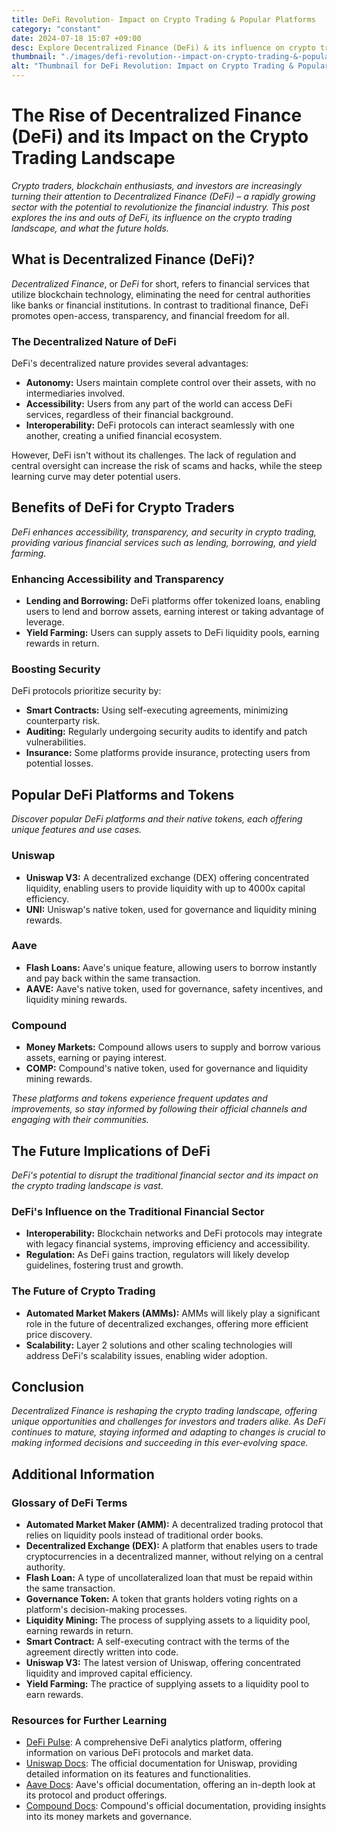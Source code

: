 ```yaml
---
title: DeFi Revolution- Impact on Crypto Trading & Popular Platforms
category: "constant"
date: 2024-07-18 15:07 +09:00
desc: Explore Decentralized Finance (DeFi) & its influence on crypto trading. Learn about top DeFi platforms, tokens, benefits & future implications. Stay informed!
thumbnail: "./images/defi-revolution--impact-on-crypto-trading-&-popular-platforms.png"
alt: "Thumbnail for DeFi Revolution: Impact on Crypto Trading & Popular Platforms"
---
```


# The Rise of Decentralized Finance (DeFi) and its Impact on the Crypto Trading Landscape

_Crypto traders, blockchain enthusiasts, and investors are increasingly turning their attention to Decentralized Finance (DeFi) – a rapidly growing sector with the potential to revolutionize the financial industry. This post explores the ins and outs of DeFi, its influence on the crypto trading landscape, and what the future holds._

## What is Decentralized Finance (DeFi)? ##

_Decentralized Finance_, or _DeFi_ for short, refers to financial services that utilize blockchain technology, eliminating the need for central authorities like banks or financial institutions. In contrast to traditional finance, DeFi promotes open-access, transparency, and financial freedom for all.

### The Decentralized Nature of DeFi ###

DeFi's decentralized nature provides several advantages:

- **Autonomy:** Users maintain complete control over their assets, with no intermediaries involved.
- **Accessibility:** Users from any part of the world can access DeFi services, regardless of their financial background.
- **Interoperability:** DeFi protocols can interact seamlessly with one another, creating a unified financial ecosystem.

However, DeFi isn't without its challenges. The lack of regulation and central oversight can increase the risk of scams and hacks, while the steep learning curve may deter potential users.

## Benefits of DeFi for Crypto Traders ##

_DeFi enhances accessibility, transparency, and security in crypto trading, providing various financial services such as lending, borrowing, and yield farming._

### Enhancing Accessibility and Transparency ###

- **Lending and Borrowing:** DeFi platforms offer tokenized loans, enabling users to lend and borrow assets, earning interest or taking advantage of leverage.
- **Yield Farming:** Users can supply assets to DeFi liquidity pools, earning rewards in return.

### Boosting Security ###

DeFi protocols prioritize security by:

- **Smart Contracts:** Using self-executing agreements, minimizing counterparty risk.
- **Auditing:** Regularly undergoing security audits to identify and patch vulnerabilities.
- **Insurance:** Some platforms provide insurance, protecting users from potential losses.

## Popular DeFi Platforms and Tokens ##

_Discover popular DeFi platforms and their native tokens, each offering unique features and use cases._

### Uniswap ###

- **Uniswap V3:** A decentralized exchange (DEX) offering concentrated liquidity, enabling users to provide liquidity with up to 4000x capital efficiency.
- **UNI:** Uniswap's native token, used for governance and liquidity mining rewards.

### Aave ###

- **Flash Loans:** Aave's unique feature, allowing users to borrow instantly and pay back within the same transaction.
- **AAVE:** Aave's native token, used for governance, safety incentives, and liquidity mining rewards.

### Compound ###

- **Money Markets:** Compound allows users to supply and borrow various assets, earning or paying interest.
- **COMP:** Compound's native token, used for governance and liquidity mining rewards.

_These platforms and tokens experience frequent updates and improvements, so stay informed by following their official channels and engaging with their communities._

## The Future Implications of DeFi ##

_DeFi's potential to disrupt the traditional financial sector and its impact on the crypto trading landscape is vast._

### DeFi's Influence on the Traditional Financial Sector ###

- **Interoperability:** Blockchain networks and DeFi protocols may integrate with legacy financial systems, improving efficiency and accessibility.
- **Regulation:** As DeFi gains traction, regulators will likely develop guidelines, fostering trust and growth.

### The Future of Crypto Trading ###

- **Automated Market Makers (AMMs):** AMMs will likely play a significant role in the future of decentralized exchanges, offering more efficient price discovery.
- **Scalability:** Layer 2 solutions and other scaling technologies will address DeFi's scalability issues, enabling wider adoption.

## Conclusion ##

_Decentralized Finance is reshaping the crypto trading landscape, offering unique opportunities and challenges for investors and traders alike. As DeFi continues to mature, staying informed and adapting to changes is crucial to making informed decisions and succeeding in this ever-evolving space._

## Additional Information ##

### Glossary of DeFi Terms ###

- **Automated Market Maker (AMM):** A decentralized trading protocol that relies on liquidity pools instead of traditional order books.
- **Decentralized Exchange (DEX):** A platform that enables users to trade cryptocurrencies in a decentralized manner, without relying on a central authority.
- **Flash Loan:** A type of uncollateralized loan that must be repaid within the same transaction.
- **Governance Token:** A token that grants holders voting rights on a platform's decision-making processes.
- **Liquidity Mining:** The process of supplying assets to a liquidity pool, earning rewards in return.
- **Smart Contract:** A self-executing contract with the terms of the agreement directly written into code.
- **Uniswap V3:** The latest version of Uniswap, offering concentrated liquidity and improved capital efficiency.
- **Yield Farming:** The practice of supplying assets to a liquidity pool to earn rewards.

### Resources for Further Learning ###

- [DeFi Pulse](https://defipulse.com/): A comprehensive DeFi analytics platform, offering information on various DeFi protocols and market data.
- [Uniswap Docs](https://docs.uniswap.org/): The official documentation for Uniswap, providing detailed information on its features and functionalities.
- [Aave Docs](https://docs.aave.com/): Aave's official documentation, offering an in-depth look at its protocol and product offerings.
- [Compound Docs](https://compound.finance/docs): Compound's official documentation, providing insights into its money markets and governance.
